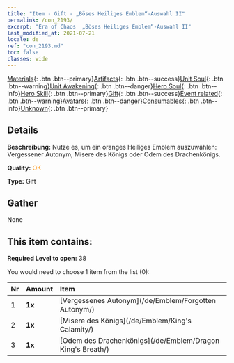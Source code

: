 ```yaml
---
title: "Item - Gift - „Böses Heiliges Emblem“-Auswahl II"
permalink: /con_2193/
excerpt: "Era of Chaos  „Böses Heiliges Emblem“-Auswahl II"
last_modified_at: 2021-07-21
locale: de
ref: "con_2193.md"
toc: false
classes: wide
---
```

 [Materials](/ItemsDE/){: .btn .btn--primary}[Artifacts](/ItemsDE/Artifacts/){: .btn .btn--success}[Unit Soul](/ItemsDE/UnitSoul/){: .btn .btn--warning}[Unit Awakening](/ItemsDE/UnitAwakening/){: .btn .btn--danger}[Hero Soul](/ItemsDE/HeroSoul/){: .btn .btn--info}[Hero Skill](/ItemsDE/HeroSkill/){: .btn .btn--primary}[Gift](/ItemsDE/Gift/){: .btn .btn--success}[Event related](/ItemsDE/Events/){: .btn .btn--warning}[Avatars](/ItemsDE/Avatars/){: .btn .btn--danger}[Consumables](/ItemsDE/Consumables/){: .btn .btn--info}[Unknown](/ItemsDE/Unknown/){: .btn .btn--primary}

## Details
 **Beschreibung:** Nutze es, um ein oranges Heiliges Emblem auszuwählen: Vergessener Autonym, Misere des Königs oder Odem des Drachenkönigs.

 **Quality:** <span style="color: #FF8C00">OK</span>

 **Type:** Gift

## Gather

  None

## This item contains:

 **Required Level to open:** 38

 You would need to choose 1 item from the list (0):

  | Nr | Amount |     Item    |
  |:---|:-------|:------------|
  | 1 |  **1x** | [Vergessenes Autonym](/de/Emblem/Forgotten Autonym/) |  | 
  | 2 |  **1x** | [Misere des Königs](/de/Emblem/King's Calamity/) |  | 
  | 3 |  **1x** | [Odem des Drachenkönigs](/de/Emblem/Dragon King's Breath/) |  | 
